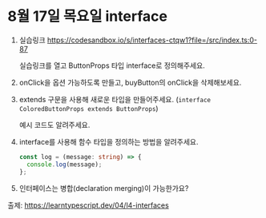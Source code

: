 # 8월 17일 목요일 interface

1. 실습링크 https://codesandbox.io/s/interfaces-ctqw1?file=/src/index.ts:0-87

    실습링크를 열고 ButtonProps 타입 interface로 정의해주세요.

2. onClick을 옵션 가능하도록 만들고, buyButton의 onClick을 삭제해보세요.

3. extends 구문을 사용해 새로운 타입을 만들어주세요. (`interface ColoredButtonProps extends ButtonProps`)

    예시 코드도 알려주세요.

4. interface를 사용해 함수 타입을 정의하는 방법을 알려주세요.

    ```ts
    const log = (message: string) => {
      console.log(message);
    };
    ```

5. 인터페이스는 병합(declaration merging)이 가능한가요?


출제: https://learntypescript.dev/04/l4-interfaces